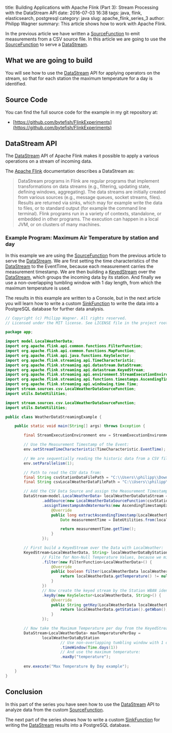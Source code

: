 ﻿title: Building Applications with Apache Flink (Part 3): Stream Processing with the DataStream API
date: 2016-07-03 16:38
tags: java, flink, elasticsearch, postgresql
category: java
slug: apache_flink_series_3
author: Philipp Wagner
summary: This article shows how to work with Apache Flink.

In the previous article we have written a [SourceFunction] to emit measurements from a CSV source file. In this article we are going to use the [SourceFunction] to serve a [DataStream]. 

## What we are going to build ##

You will see how to use the [DataStream] API for applying operators on the stream, so that for each station the maximum temperature for a day is identified.

## Source Code ##

You can find the full source code for the example in my git repository at:

* [https://github.com/bytefish/FlinkExperiments](https://github.com/bytefish/FlinkExperiments)

## DataStream API ##

The [DataStream] API of Apache Flink makes it possible to apply a various operations on a stream of incoming data.

The [Apache Flink] documentation describes a DataStream as:

> DataStream programs in Flink are regular programs that implement transformations on data streams (e.g., filtering, updating state, defining windows, aggregating). 
> The data streams are initially created from various sources (e.g., message queues, socket streams, files). Results are returned via sinks, which may for example 
> write the data to files, or to standard output (for example the command line terminal). Flink programs run in a variety of contexts, standalone, or embedded in 
> other programs. The execution can happen in a local JVM, or on clusters of many machines.

### Example Program: Maximum Air Temperature by station and day ###

In this example we are using the [SourceFunction] from the previous article to serve the [DataStream]. We are first setting the time characteristics of the 
[DataStream] to the EventTime, because each measurement carries the measurement timestamp. We are then building a [KeyedStream] over the [DataStream], which 
groups the incoming data by its station. And finally we use a non-overlapping tumbling window with 1 day length, from which the maximum temperature is used.

The results in this example are written to a Console, but in the next article you will learn how to write a custom [SinkFunction] to write the data 
into a PostgreSQL database for further data analysis.

```java
// Copyright (c) Philipp Wagner. All rights reserved.
// Licensed under the MIT license. See LICENSE file in the project root for full license information.

package app;

import model.LocalWeatherData;
import org.apache.flink.api.common.functions.FilterFunction;
import org.apache.flink.api.common.functions.MapFunction;
import org.apache.flink.api.java.functions.KeySelector;
import org.apache.flink.streaming.api.TimeCharacteristic;
import org.apache.flink.streaming.api.datastream.DataStream;
import org.apache.flink.streaming.api.datastream.KeyedStream;
import org.apache.flink.streaming.api.environment.StreamExecutionEnvironment;
import org.apache.flink.streaming.api.functions.timestamps.AscendingTimestampExtractor;
import org.apache.flink.streaming.api.windowing.time.Time;
import stream.sources.csv.LocalWeatherDataSourceFunction;
import utils.DateUtilities;

import stream.sources.csv.LocalWeatherDataSourceFunction;
import utils.DateUtilities;

public class WeatherDataStreamingExample {

    public static void main(String[] args) throws Exception {

        final StreamExecutionEnvironment env = StreamExecutionEnvironment.getExecutionEnvironment();

        // Use the Measurement Timestamp of the Event:
        env.setStreamTimeCharacteristic(TimeCharacteristic.EventTime);

        // We are sequentially reading the historic data from a CSV file:
        env.setParallelism(1);

        // Path to read the CSV data from:
        final String csvStationDataFilePath = "C:\\Users\\philipp\\Downloads\\csv\\201503station.txt";
        final String csvLocalWeatherDataFilePath = "C:\\Users\\philipp\\Downloads\\csv\\201503hourly_sorted.txt";

        // Add the CSV Data Source and assign the Measurement Timestamp:
        DataStream<model.LocalWeatherData> localWeatherDataDataStream = env
                .addSource(new LocalWeatherDataSourceFunction(csvStationDataFilePath, csvLocalWeatherDataFilePath))
                .assignTimestampsAndWatermarks(new AscendingTimestampExtractor<LocalWeatherData>() {
                    @Override
                    public long extractAscendingTimestamp(LocalWeatherData localWeatherData) {
                        Date measurementTime = DateUtilities.from(localWeatherData.getDate(), localWeatherData.getTime(), ZoneOffset.ofHours(localWeatherData.getStation().getTimeZone()));

                        return measurementTime.getTime();
                    }
                });

        // First build a KeyedStream over the Data with LocalWeather:
        KeyedStream<LocalWeatherData, String> localWeatherDataByStation = localWeatherDataDataStream
                // Filte for Non-Null Temperature Values, because we might have missing data:
                .filter(new FilterFunction<LocalWeatherData>() {
                    @Override
                    public boolean filter(LocalWeatherData localWeatherData) throws Exception {
                        return localWeatherData.getTemperature() != null;
                    }
                })
                // Now create the keyed stream by the Station WBAN identifier:
                .keyBy(new KeySelector<LocalWeatherData, String>() {
                    @Override
                    public String getKey(LocalWeatherData localWeatherData) throws Exception {
                        return localWeatherData.getStation().getWban();
                    }
                });

        // Now take the Maximum Temperature per day from the KeyedStream:
        DataStream<LocalWeatherData> maxTemperaturePerDay =
                localWeatherDataByStation
                        // Use non-overlapping tumbling window with 1 day length:
                        .timeWindow(Time.days(1))
                        // And use the maximum temperature:
                        .maxBy("temperature");
						
        env.execute("Max Temperature By Day example");
    }
}
```

## Conclusion ##

In this part of the series you have seen how to use the [DataStream] API to analyze data from the custom [SourceFunction].

The next part of the series shows how to write a custom [SinkFunction] for writing the [DataStream] results into a PostgreSQL database.

[Apache Flink]: https://flink.apache.org/
[DataStream]: https://ci.apache.org/projects/flink/flink-docs-master/apis/streaming/index.html
[KeyedStream]: https://ci.apache.org/projects/flink/flink-docs-master/apis/streaming/windows.html
[SourceFunction]: https://ci.apache.org/projects/flink/flink-docs-master/apis/streaming/#data-sources
[SinkFunction]: https://ci.apache.org/projects/flink/flink-docs-master/apis/streaming/#data-sinks
[PgBulkInsert]: https://github.com/bytefish/PgBulkInsert